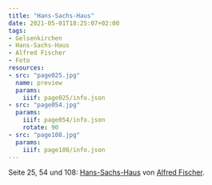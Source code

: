 ```yaml
---
title: "Hans-Sachs-Haus"
date: 2021-05-01T18:25:07+02:00
tags:
- Gelsenkirchen
- Hans-Sachs-Haus
- Alfred Fischer
- Foto
resources:
- src: "page025.jpg"
  name: preview
  params:
    iiif: page025/info.json
- src: "page054.jpg"
  params:
    iiif: page054/info.json
    rotate: 90
- src: "page108.jpg"
  params:
    iiif: page108/info.json
---
```


Seite 25, 54 und 108: [Hans-Sachs-Haus](/tags/Hans-Sachs-Haus) von [Alfred Fischer](/tags/Alfred-Fischer).
